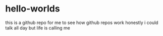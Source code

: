 # hello-worlds
this is a github repo for me to see how github repos work
honestly i could talk all day but life is calling me
